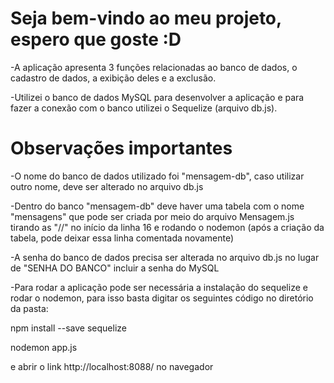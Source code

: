 # Seja bem-vindo ao meu projeto, espero que goste :D
-A aplicação apresenta 3 funções relacionadas ao banco de dados, o cadastro de dados, a exibição deles e a exclusão.

-Utilizei o banco de dados MySQL para desenvolver a aplicação e para fazer a conexão com o banco utilizei o Sequelize (arquivo db.js).

# Observações importantes
-O nome do banco de dados utilizado foi "mensagem-db", caso utilizar outro nome, deve ser alterado no arquivo db.js

-Dentro do banco "mensagem-db" deve haver uma tabela com o nome "mensagens" que pode ser criada por meio do arquivo Mensagem.js tirando as "//" no início da linha 16 e rodando o nodemon (após a criação da tabela, pode deixar essa linha comentada novamente)

-A senha do banco de dados precisa ser alterada no arquivo db.js no lugar de "SENHA DO BANCO" incluir a senha do MySQL

-Para rodar a aplicação pode ser necessária a instalação do sequelize e rodar o nodemon, para isso basta digitar os seguintes código no diretório da pasta:

npm install --save sequelize

nodemon app.js

e abrir o link http://localhost:8088/ no navegador

